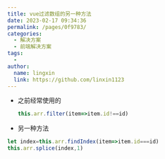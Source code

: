 ```yaml
---
title: vue过滤数组的另一种方法
date: 2023-02-17 09:34:36
permalink: /pages/0f9783/
categories:
  - 解决方案
  - 前端解决方案
tags:
  - 
author: 
  name: lingxin
  link: https://github.com/linxin1123
---
```

- 之前经常使用的

  ```js
  this.arr.filter(item=>item.id!==id)
  ```

- 另一种方法

```js
let index=this.arr.findIndex(item=>item.id===id)
this.arr.splice(index,1)
```

